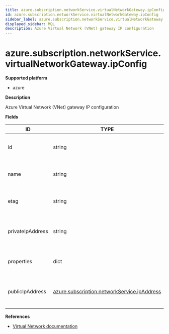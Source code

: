```yaml
---
title: azure.subscription.networkService.virtualNetworkGateway.ipConfig
id: azure.subscription.networkService.virtualNetworkGateway.ipConfig
sidebar_label: azure.subscription.networkService.virtualNetworkGateway.ipConfig
displayed_sidebar: MQL
description: Azure Virtual Network (VNet) gateway IP configuration
---
```


# azure.subscription.networkService.virtualNetworkGateway.ipConfig

**Supported platform**

- azure

**Description**

Azure Virtual Network (VNet) gateway IP configuration

**Fields**

| ID               | TYPE                                                                                          | DESCRIPTION                                                  |
| ---------------- | --------------------------------------------------------------------------------------------- | ------------------------------------------------------------ |
| id               | string                                                                                        | VNet gateway IP Configuration ID                             |
| name             | string                                                                                        | VNet gateway IP Configuration name                           |
| etag             | string                                                                                        | VNet gateway IP Configuration etag                           |
| privateIpAddress | string                                                                                        | VNet gateway IP Configuration private IP address             |
| properties       | dict                                                                                          | VNet gateway IP Configuration properties                     |
| publicIpAddress  | [azure.subscription.networkService.ipAddress](azure.subscription.networkservice.ipaddress.md) | The public IP address, associated with this IP configuration |

**References**

- [Virtual Network documentation](https://learn.microsoft.com/en-us/azure/virtual-network/)
